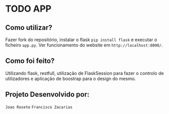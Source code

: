 # TODO APP

## Como utilizar?
Fazer fork do repositório, instalar o flask `pip install flask` e executar o ficheiro `app.py`. 
Ver funcionamento do website em  `http://localhost:8000/`.

## Como foi feito?
Utilizando flask, restfull, utilização de FlaskSession para fazer o controlo de utilizadores e aplicação de boostrap para o design do mesmo.

## Projeto Desenvolvido por:
`Joao Rosete`
`Francisco Zacarias `

